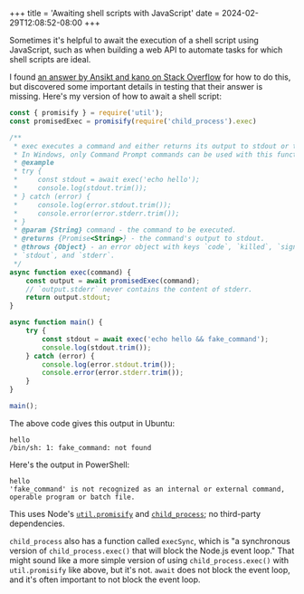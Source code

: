 +++
title = 'Awaiting shell scripts with JavaScript'
date = 2024-02-29T12:08:52-08:00
+++

Sometimes it's helpful to await the execution of a shell script using JavaScript, such as when building a web API to automate tasks for which shell scripts are ideal.

I found [an answer by Ansikt and kano on Stack Overflow](https://stackoverflow.com/questions/12941083/execute-and-get-the-output-of-a-shell-command-in-node-js) for how to do this, but discovered some important details in testing that their answer is missing. Here's my version of how to await a shell script:

```js
const { promisify } = require('util');
const promisedExec = promisify(require('child_process').exec)

/**
 * exec executes a command and either returns its output to stdout or throws an error.
 * In Windows, only Command Prompt commands can be used with this function.
 * @example
 * try {
 *     const stdout = await exec('echo hello');
 *     console.log(stdout.trim());
 * } catch (error) {
 *     console.log(error.stdout.trim());
 *     console.error(error.stderr.trim());
 * }
 * @param {String} command - the command to be executed.
 * @returns {Promise<String>} - the command's output to stdout.
 * @throws {Object} - an error object with keys `code`, `killed`, `signal`, `cmd`,
 * `stdout`, and `stderr`.
 */
async function exec(command) {
    const output = await promisedExec(command);
    // `output.stderr` never contains the content of stderr.
    return output.stdout;
}

async function main() {
    try {
        const stdout = await exec('echo hello && fake_command');
        console.log(stdout.trim());
    } catch (error) {
        console.log(error.stdout.trim());
        console.error(error.stderr.trim());
    }
}

main();
```

The above code gives this output in Ubuntu:

```shell
hello
/bin/sh: 1: fake_command: not found
```

Here's the output in PowerShell:

```shell
hello
'fake_command' is not recognized as an internal or external command,
operable program or batch file.
```

This uses Node's [`util.promisify`](https://nodejs.org/api/util.html#util_util_promisify_original) and [`child_process`](https://nodejs.org/api/child_process.html); no third-party dependencies.

`child_process` also has a function called `execSync`, which is "a synchronous version of `child_process.exec()` that will block the Node.js event loop." That might sound like a more simple version of using `child_process.exec()` with `util.promisify` like above, but it's not. `await` does not block the event loop, and it's often important to not block the event loop.
